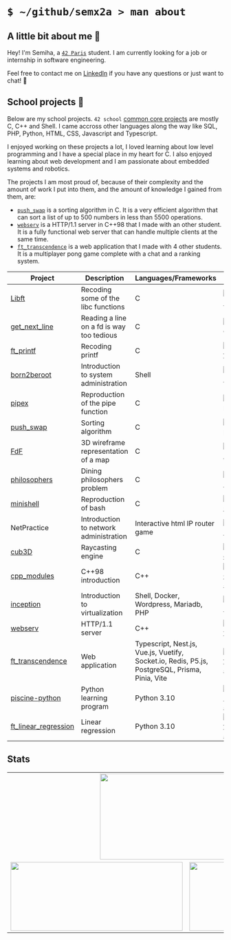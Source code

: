 # `$ ~/github/semx2a > man about`

## A little bit about me 🔮

Hey! I'm Semiha, a [`42 Paris`](https://42.fr/) student. I am currently looking for a job or internship in software engineering.

Feel free to contact me on [LinkedIn](https://www.linkedin.com/in/semiha-beyazkilic/) if you have any questions or just want to chat! 💜

## School projects 🎒

Below are my school projects. `42 school` [common core projects]((https://42.fr/en/the-program/innovative-learning/)) are mostly C, C++ and Shell. I came accross other languages along the way like SQL, PHP, Python, HTML, CSS, Javascript and Typescript.

I enjoyed working on these projects a lot, I loved learning about low level programming and I have a special place in my heart for C. I also enjoyed learning about web development and I am passionate about embedded systems and robotics.

The projects I am most proud of, because of their complexity and the amount of work I put into them, and the amount of knowledge I gained from them, are:

- [`push_swap`](https://github.com/semx2a/push_swap) is a sorting algorithm in C. It is a very efficient algorithm that can sort a list of up to 500 numbers in less than 5500 operations.
- [`webserv`](https://github.com/semx2a/webserv) is a HTTP/1.1 server in C++98 that I made with an other student. It is a fully functional web server that can handle multiple clients at the same time.
- [`ft_transcendence`](https://github.com/semx2a/ft_transcendence) is a web application that I made with 4 other students. It is a multiplayer pong game complete with a chat and a ranking system.

| Project | Description | Languages/Frameworks | Grade |
| --- | --- | --- | --- |
| [Libft](https://github.com/semx2a/Libft) | Recoding some of the libc functions | C | [![seozcan's 42 Libft Score](https://badge.nimon.fr/api/v2/cm332wq3z4231201pfp8b7mo7c/project/2415886)](https://github.com/Nimon77/badge42) |
| [get_next_line](https://github.com/semx2a/get_next_line) | Reading a line on a fd is way too tedious | C | [![seozcan's 42 get_next_line Score](https://badge.nimon.fr/api/v2/cm332wq3z4231201pfp8b7mo7c/project/2426593)](https://github.com/Nimon77/badge42) |
| [ft_printf](https://github.com/semx2a/ft_printf) | Recoding printf | C | [![seozcan's 42 ft_printf Score](https://badge.nimon.fr/api/v2/cm332wq3z4231201pfp8b7mo7c/project/2429545)](https://github.com/Nimon77/badge42) |
| [born2beroot](https://github.com/semx2a/born2beroot) | Introduction to system administration | Shell | [![seozcan's 42 Born2beroot Score](https://badge.nimon.fr/api/v2/cm332wq3z4231201pfp8b7mo7c/project/2441293)](https://github.com/Nimon77/badge42) |
| [pipex](https://github.com/semx2a/pipex) | Reproduction of the pipe function | C | [![seozcan's 42 pipex Score](https://badge.nimon.fr/api/v2/cm332wq3z4231201pfp8b7mo7c/project/2461973)](https://github.com/Nimon77/badge42) |
| [push_swap](https://github.com/semx2a/push_swap) | Sorting algorithm | C | [![seozcan's 42 push_swap Score](https://badge.nimon.fr/api/v2/cm332wq3z4231201pfp8b7mo7c/project/2457272)](https://github.com/Nimon77/badge42) |
| [FdF](https://github.com/semx2a/FdF) | 3D wireframe representation of a map | C |[![seozcan's 42 FdF Score](https://badge.nimon.fr/api/v2/cm332wq3z4231201pfp8b7mo7c/project/2582953)](https://github.com/Nimon77/badge42) |
| [philosophers](https://github.com/semx2a/philosophers) | Dining philosophers problem | C | [![seozcan's 42 Philosophers Score](https://badge.nimon.fr/api/v2/cm332wq3z4231201pfp8b7mo7c/project/2708912)](https://github.com/Nimon77/badge42) |
| [minishell](https://github.com/semx2a/minishell) | Reproduction of bash | C | [![seozcan's 42 minishell Score](https://badge.nimon.fr/api/v2/cm332wq3z4231201pfp8b7mo7c/project/2825895)](https://github.com/Nimon77/badge42) |
| NetPractice | Introduction to network administration | Interactive html IP router game | [![seozcan's 42 NetPractice Score](https://badge.nimon.fr/api/v2/cm332wq3z4231201pfp8b7mo7c/project/2919468)](https://github.com/Nimon77/badge42) |
| [cub3D](https://github.com/semx2a/cub3D) | Raycasting engine | C | [![seozcan's 42 cub3d Score](https://badge.nimon.fr/api/v2/cm332wq3z4231201pfp8b7mo7c/project/2933800)](https://github.com/Nimon77/badge42) |
| [cpp_modules](https://github.com/semx2a/cpp_modules) | C++98 introduction | C++ | [![seozcan's 42 CPP Module 09 Score](https://badge.nimon.fr/api/v2/cm332wq3z4231201pfp8b7mo7c/project/3300145)](https://github.com/Nimon77/badge42) |
| [inception](https://github.com/semx2a/inception) | Introduction to virtualization | Shell, Docker, Wordpress, Mariadb, PHP | [![seozcan's 42 Inception Score](https://badge.nimon.fr/api/v2/cm332wq3z4231201pfp8b7mo7c/project/3083591)](https://github.com/Nimon77/badge42) |
| [webserv](https://github.com/semx2a/webserv) | HTTP/1.1 server | C++ | [![seozcan's 42 webserv Score](https://badge.nimon.fr/api/v2/cm332wq3z4231201pfp8b7mo7c/project/3144407)](https://github.com/Nimon77/badge42) |
| [ft_transcendence](https://github.com/semx2a/ft_transcendence) | Web application | Typescript, Nest.js, Vue.js, Vuetify, Socket.io, Redis, P5.js, PostgreSQL, Prisma, Pinia, Vite | [![seozcan's 42 ft_transcendence Score](https://badge.nimon.fr/api/v2/cm332wq3z4231201pfp8b7mo7c/project/3369711)](https://github.com/Nimon77/badge42) |
| [piscine-python](https://github.com/semx2a/piscine-python) | Python learning program | Python 3.10 | [![seozcan's 42 Python for Data Science Score](https://badge.nimon.fr/api/v2/cm332wq3z4231201pfp8b7mo7c/project/3487980)](https://github.com/Nimon77/badge42) |
| [ft_linear_regression](https://github.com/semx2a/ft_linear_regression) | Linear regression | Python 3.10 | [![seozcan's 42 ft_linear_regression Score](https://badge.nimon.fr/api/v2/cm332wq3z4231201pfp8b7mo7c/project/4033090)](https://github.com/Nimon77/badge42) |

## Stats

<table>
<tr>
	<td colspan=2 align="center"><a href="https://badge.nimon.fr/api/v2/cm332wq3z4231201pfp8b7mo7c/stats?cursusId=21&coalitionId=48">
	<img align="center" height="200" width="400" src="https://badge.nimon.fr/api/v2/cm332wq3z4231201pfp8b7mo7c/stats?cursusId=21&coalitionId=48"/></a></td>
</tr>
<tr>
	<td><a href="https://github-readme-stats-semx2a.vercel.app/api/top-langs/?username=semx2a&layout=compact&theme=dracula">
	<img align="center" height="160" width="400" src="https://github-readme-stats-semx2a.vercel.app/api/top-langs/?username=semx2a&layout=compact&theme=dracula"/></a></td>
	<td><a href="https://github-readme-stats-semx2a.vercel.app/api?username=semx2a&show_icons=true&theme=dracula">
	<img align="center" height="160" width="400" src="https://github-readme-stats-semx2a.vercel.app/api?username=semx2a&show_icons=true&theme=dracula"/></a></td>
</tr>
</table>